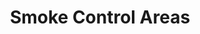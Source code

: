 ---
schema: default
title: Smoke Control Areas
organization: Dumfries and Galloway Council
notes: 
resources:

  - name: Smoke Control Areas GEOJSON
  - url: https://data.usmart.io/org/9762f781-5c04-4759-a70b-afc585af1d12/resource?resourceGUID=214d8789-651f-4b0c-90fa-5a5ad7373b74
  - format: GEOJSON

  - name: Smoke Control Areas JSON
  - url: https://api.usmart.io/org/9762f781-5c04-4759-a70b-afc585af1d12/575621b3-f511-4319-b5f6-c5fb723d6538/1/urql
  - format: JSON

license: OGL3
category:

  - http://publications.europa.eu/resource/authority/data-theme/HEAL, Geospatial


  - Health, Environmental

maintainer: Tim Wisniewski
maintainer_email: tim@timwis.com
---